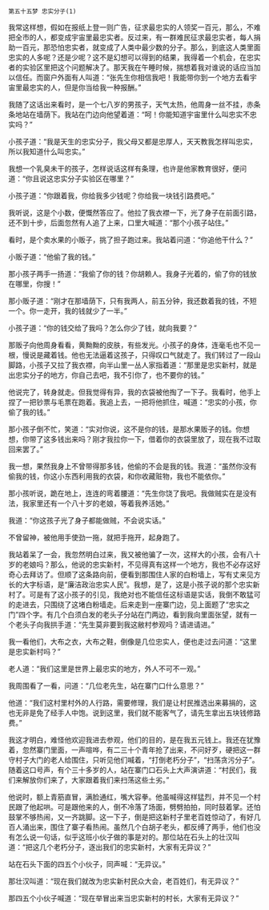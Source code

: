     第五十五梦 忠实分子(1) 

   我常这样想，假如在报纸上登一则广告，征求最忠实的人领奖一百元，那么，不难把全市的人，都变成宇宙里最忠实者。反过来，有一群难民征求最忠实者，每人捐助一百元，那恐怕忠实者，就变成了人类中最少数的分子。那么，到底这人类里面忠实的人多呢？还是少呢？这不是幻想可以得到的结果，我得着一个机会，在忠实者的实验区里把这个问题解决了。那天我在午睡时候，揣想着我对谁说的话应当加以信任。而窗户外面有人叫道：“张先生你相信我吧！我能带你到一个地方去看宇宙里最忠实的人，但是你当给我一种报酬。”

   我随了这话出来看时，是一个七八岁的男孩子，天气太热，他周身一丝不挂，赤条条地站在墙荫下。我站在门边向他望着道：“呵！你能知道宇宙里什么叫忠实不忠实吗？”

   小孩子道：“我是天生的忠实分子，我父母又都是忠厚人，天天教我怎样叫忠实，所以我知道什么叫忠实。”

   我想一个乳臭未干的孩子，怎样说话这样有条理，也许是他家教育很好，便问道：“你且说这忠实分子实验区在哪里？”

   小孩子道：“你跟着我，你给我多少钱呢？你给我一块钱引路费吧。”

   我听说，这是个小数，便慨然答应了。他拉了我衣襟一下，光了身子在前面引路，还不到十步，后面忽然有人追了上来，口里大喊道：“那个小孩子站住。”

   看时，是个卖水果的小贩子，挑了担子跑过来。我站着问道：“你追他干什么？”

   小贩子道：“他偷了我的钱。”

   那小孩子两手一扬道：“我偷了你的钱？你胡赖人。我身子光着的，偷了你的钱放在哪里，你搜！”

   那小贩子道：“刚才在那墙荫下，只有我两人，前五分钟，我还数着我的钱，不短一个。你一走开，我的钱就少了一半。”

   小孩子道：“你的钱交给了我吗？怎么你少了钱，就向我要？”

   那贩子向他周身看看，黄黝黝的皮肤，有些发光。小孩子的身体，连毫毛也不见一根，慢说是藏着钱。他也无法逼着这孩子，只得叹口气就走了。我们转过了一段山脚路，小孩子又拉了我衣襟，向半山里一丛人家指着道：“那里是忠实新村，就是出忠实分子的地方，你自己去吧，我不引你了，也不要你的钱。”

   他说完了，转身就走。但我觉得有异，我的衣袋被他掏了一下子。我看时，他手上捏了一把钞票与毛票在跑着。我追上去，一把将他抓住，喊道：“忠实的小孩，你偷了我的钱。”

   那小孩子倒不忙，笑道：“实对你说，这不是你的钱，是那水果贩子的钱。你想想，你带了这多钱出来吗？刚才我拉你一下，借着你的衣袋里放了，现在我不过取回来罢了。”

   我一想，果然我身上不曾带得那多钱，他偷的不会是我的钱。我道：“虽然你没有偷我的钱，你这小东西利用我的衣袋，和你收藏赃物，我也不能依你。”

   那小孩听说，跪在地上，连连的弯着腰道：“先生你饶了我吧。我做贼实在是没有法，我家里还有一个八十岁的老娘，等着我养活她。”

   我道：“你这孩子光了身子都能做贼，不会说实话。”

   不曾留神，被他用手使劲一拖，就把手拖开，起身跑了。

   我站着呆了一会，我忽然明白过来，我又被他骗了一次，这样大的小孩，会有八十岁的老娘吗？那么，他说的忠实新村，不见得真有这样一个地方，我也不必存这好奇心去拜访了。但顺了这条路向前，便看到那围住人家的白粉墙上，写有丈来见方长的大字标语，是“廉洁政治忠实人民”。我想，是了，这是小孩子说的那个忠实新村了。可是有了这小孩子的引见，我绝对也不能信任这标语是实话，我倒不敢猛可的走进去，只围绕了这堵白粉墙走。后来走到一座寨门边，见上面题了“忠实之门”四个字。有几个白须白发的老头子分站在门两边，看到我向里面张望，就有一个老头子向我拱手道：“先生莫非要到我这敝村参观吗？请进请进。”

   我一看他们，大布之衣，大布之鞋，倒像是几位忠实人，便也走过去问道：“这里是忠实新村吗？”

   老人道：“我们这里是世界上最忠实的地方，外人不可不一观。”

   我周围看了一看，问道：“几位老先生，站在寨门口什么意思？”

   他道：“我们这村里村外的人行路，需要修理，我们是让村民推选出来募捐的，这也无非是免了经手人中饱。说到这里，我们就不能客气了，请先生拿出五块钱修路费。”

   我这才明白，难怪他欢迎我进去参观，他们的目的，是在我五元钱上。我还在犹豫着，忽然寨门里面，一声喧哗，有二三十个青年抢了出来，不问好歹，硬把这一群守村子大门的老人给围住，只听见他们喊着，“打倒老朽分子”，“扫荡贪污分子”。随着这口号声，有个三十多岁的人，站在寨门口石头上大声演讲道：“村民们，我们来解放你们来了，大家跟着我们来扫荡这些土劣。”

   他说时，额上青筋直冒，满脸通红，嘴大容拳。他虽喊得这样猛烈，并不见一个村民跟了他起哄。可是跟他来的人，倒不冷落了场面，劈劈拍拍，同时鼓着掌。还怕鼓掌不够热闹，又一齐跳脚。这一下子，倒是把这新村子里老百姓惊动了，有好几百人涌出来，围住了寨子看热闹。虽然几个白胡子老头，都反缚了两手，他们也没有怎么说一句话，似乎这班小伙子做的事是对的。那位站在石头上的壮汉叫道：“把这几个老朽分子，逐出我们的忠实新村，大家有无异议？”

   站在石头下面的四五个小伙子，同声喊：“无异议。”

   那壮汉叫道：“现在我们就改为忠实新村民众大会，老百姓们，有无异议？”

   那四五个小伙子喊道：“现在举冒出来当忠实新村的村长，大家有无异议？”

